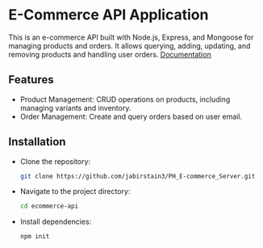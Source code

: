 # E-Commerce API Application
This is an e-commerce API built with Node.js, Express, and Mongoose for managing products and orders. It allows querying, adding, updating, and removing products and handling user orders.
[Documentation](https://linktodocumentation)

## Features
- Product Management: CRUD operations on products, including managing variants and inventory.
- Order Management: Create and query orders based on user email.

## Installation
- Clone the repository:
    ```bash
    git clone https://github.com/jabirstain3/PH_E-commerce_Server.git
    ```

- Navigate to the project directory:
    ```bash
    cd ecommerce-api
    ```
    
- Install dependencies:
    ```bash
    npm init
    ```
